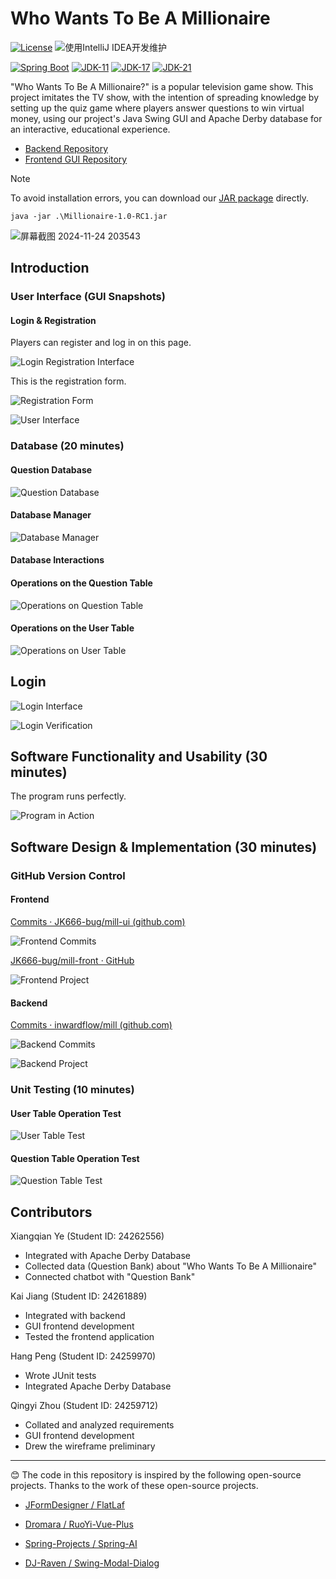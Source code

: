 # Who Wants To Be A Millionaire

[![License](https://img.shields.io/badge/License-MIT-blue.svg)](https://gitee.com/dromara/RuoYi-Vue-Plus/blob/master/LICENSE) ![使用IntelliJ IDEA开发维护](https://img.shields.io/badge/IntelliJ%20IDEA-提供支持-blue.svg)


[![Spring Boot](https://img.shields.io/badge/Spring%20Boot-3.2-blue.svg)]() [![JDK-11](https://img.shields.io/badge/JDK-11-green.svg)]() [![JDK-17](https://img.shields.io/badge/JDK-17-green.svg)]() [![JDK-21](https://img.shields.io/badge/JDK-21-green.svg)]()

"Who Wants To Be A Millionaire?" is a popular television game show. This project imitates the TV show, with the intention of spreading knowledge by setting up the quiz game where players answer questions to win virtual money, using our project's Java Swing GUI and Apache Derby database for an interactive, educational experience.

- [Backend Repository](https://github.com/inwardflow/mill)
- [Frontend GUI Repository](https://github.com/JK666-BUG/mill-front)

> [!Note]
>
> To avoid installation errors, you can download our [JAR package](https://github.com/JK666-bug/mill-front/releases/tag/v1.0.0-RC1) directly.

```shell
java -jar .\Millionaire-1.0-RC1.jar
```
![屏幕截图 2024-11-24 203543](https://github.com/user-attachments/assets/9978aa57-2b74-49a1-af30-9c634085cb67)


## Introduction

### User Interface (GUI Snapshots)

#### Login & Registration

Players can register and log in on this page.

![Login Registration Interface](C:\Users\DELL\Documents\WeChat%20Files\wxid_4n5umre8ny5622\FileStorage\Temp\51c4eaa1fb5d2a00e5c3df6d50dfd91.png)

This is the registration form.

![Registration Form](C:\Users\DELL\Documents\WeChat%20Files\wxid_4n5umre8ny5622\FileStorage\Temp\e1bf854ffbc9707be63d6463467c71f.png)

![User Interface](C:\Users\DELL\Documents\WeChat%20Files\wxid_4n5umre8ny5622\FileStorage\Temp\611c31f21527fe6b42acebc53e32462.png)

### Database (20 minutes)

#### Question Database

![Question Database](file:///C:/Users/DELL/Pictures/Typedown/fb0b09a8-4279-4f4f-ae5c-1b34a0a3f119.png)

#### Database Manager

![Database Manager](file:///C:/Users/DELL/Pictures/Typedown/6f3aad9b-d9db-4df6-86bf-b437b57d8bc9.png)

#### Database Interactions

#### Operations on the Question Table

![Operations on Question Table](file:///C:/Users/DELL/Pictures/Typedown/e8624acf-15b6-4583-ae62-3c9c4ba3a95b.png)

#### Operations on the User Table

![Operations on User Table](file:///C:/Users/DELL/Pictures/Typedown/168a2789-e425-4af4-a72f-73284058559c.png)

## Login

![Login Interface](file:///C:/Users/DELL/Pictures/Typedown/99fc1b96-76f7-4cc6-9efd-d92d8f1e52d2.png)

![Login Verification](file:///C:/Users/DELL/Pictures/Typedown/eceec8f1-8772-4d90-bda0-d830a82693d3.png)

## Software Functionality and Usability (30 minutes)

The program runs perfectly.

![Program in Action](file:///C:/Users/DELL/Pictures/Typedown/be265423-989d-42ff-ab40-43d61a42fb99.png)

## Software Design & Implementation (30 minutes)

### GitHub Version Control

#### Frontend

[Commits · JK666-bug/mill-ui (github.com)](https://github.com/JK666-bug/mill-ui/commits/main/)

![Frontend Commits](C:\Users\DELL\Documents\WeChat%20Files\wxid_4n5umre8ny5622\FileStorage\Temp\ac79d493-99a0-41f1-aa3a-c2090d908117.png)

[JK666-bug/mill-front · GitHub](https://github.com/JK666-BUG/mill-front)

![Frontend Project](C:\Users\DELL\Documents\WeChat%20Files\wxid_4n5umre8ny5622\FileStorage\Temp\4a12887eb028f09ddb1edb1a5a029d4.png)

#### Backend

[Commits · inwardflow/mill (github.com)](https://github.com/inwardflow/mill/commits/master/)

![Backend Commits](file:///C:/Users/DELL/Pictures/Typedown/92520719-e1cf-4954-95a4-f3d65e8a9eba.png)

![Backend Project](file:///C:/Users/DELL/Pictures/Typedown/ff2362d8-e49c-4a84-90d0-3c45ed431d6a.png)

### Unit Testing (10 minutes)

#### User Table Operation Test

![User Table Test](file:///C:/Users/DELL/Pictures/Typedown/abd5b123-712f-414d-b9b6-3d9c57500d14.png)

#### Question Table Operation Test

![Question Table Test](file:///C:/Users/DELL/Pictures/Typedown/5cfe92d0-de5d-4180-b638-6d5ee278d64c.png)

## Contributors

Xiangqian Ye (Student ID: 24262556)

- Integrated with Apache Derby Database
- Collected data (Question Bank) about "Who Wants To Be A Millionaire"
- Connected chatbot with "Question Bank"

Kai Jiang (Student ID: 24261889)

- Integrated with backend
- GUI frontend development
- Tested the frontend application

Hang Peng (Student ID: 24259970)

- Wrote JUnit tests
- Integrated Apache Derby Database

Qingyi Zhou (Student ID: 24259712)

- Collated and analyzed requirements
- GUI frontend development
- Drew the wireframe preliminary

---

😊 The code in this repository is inspired by the following open-source projects. Thanks to the work of these open-source projects.

* [JFormDesigner / FlatLaf](https://github.com/JFormDesigner/FlatLaf)
* [Dromara / RuoYi-Vue-Plus](https://github.com/dromara/RuoYi-Vue-Plus)

* [Spring-Projects / Spring-AI](https://github.com/spring-projects/spring-ai)

* [DJ-Raven / Swing-Modal-Dialog](https://github.com/DJ-Raven/swing-modal-dialog)
